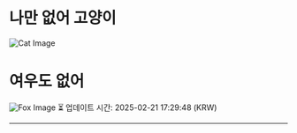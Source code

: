 
# 나만 없어 고양이

![Cat Image](https://cdn2.thecatapi.com/images/32l.jpg)

# 여우도 없어
![Fox Image](https://randomfox.ca/images/38.jpg)
⏳ 업데이트 시간: 2025-02-21 17:29:48 (KRW)

---
